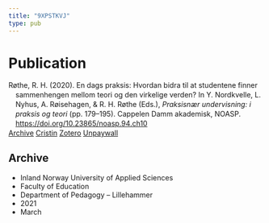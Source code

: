 ```yaml
---
title: "9XPSTKVJ"
type: pub
---
```

<h1>Publication</h1>
<article id="csl-bib-container-9XPSTKVJ" class="csl-bib-container">
  <div class="csl-bib-body" style="line-height: 1.35; padding-left: 1em; text-indent:-1em;">
  <div class="csl-entry">R&#xF8;the, R. H. (2020). En dags praksis: Hvordan bidra til at studentene finner sammenhengen mellom teori og den virkelige verden? In Y. Nordkvelle, L. Nyhus, A. R&#xF8;isehagen, &amp; R. H. R&#xF8;the (Eds.), <i>Praksisn&#xE6;r undervisning: i praksis og teori</i> (pp. 179&#x2013;195). Cappelen Damm akademisk, NOASP. <a href="https://doi.org/10.23865/noasp.94.ch10">https://doi.org/10.23865/noasp.94.ch10</a></div>
</div>
  <div class="csl-bib-buttons">
    <a href="#taxonomy-article-9XPSTKVJ" class="csl-bib-button">Archive</a>
    <a href alt="Cristin URL" class="csl-bib-button">Cristin</a>
    <a href alt="Zotero URL" class="csl-bib-button">Zotero</a>
    <a href="https://press.nordicopenaccess.no/index.php/noasp/catalog/view/94/446/3505-3" class="csl-bib-button">Unpaywall</a>
  </div>
  <div id="csl-bib-meta-container-9XPSTKVJ"></div>
</article>
<div id="csl-bib-meta-9XPSTKVJ" class="csl-bib-meta">
  <article id="taxonomy-article-9XPSTKVJ" class="taxonomy-article">
    <h1>Archive</h1>
    <ul>
      <li>Inland Norway University of Applied Sciences</li>
      <li>Faculty of Education</li>
      <li>Department of Pedagogy – Lillehammer</li>
      <li>2021</li>
      <li>March</li>
    </ul>
  </article>
</div>
